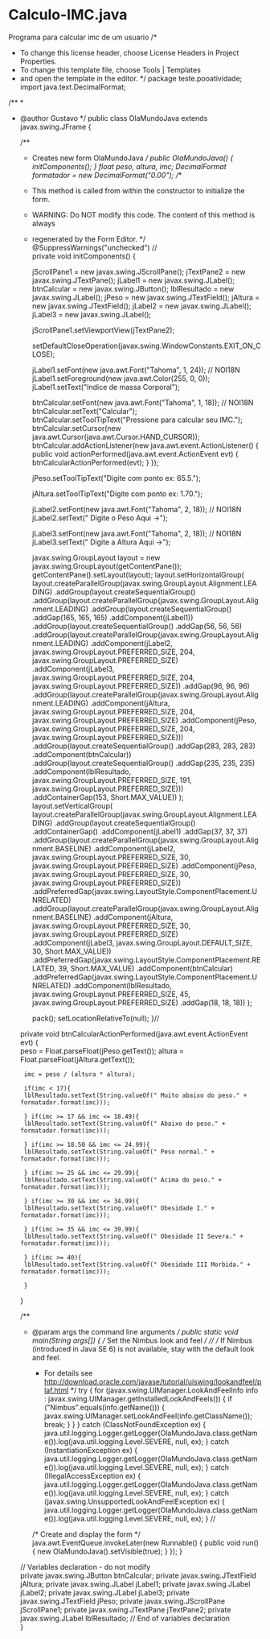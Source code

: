 # Calculo-IMC.java
Programa para calcular imc de um usuario
/*
 * To change this license header, choose License Headers in Project Properties.
 * To change this template file, choose Tools | Templates
 * and open the template in the editor.
 */
package teste.pooatividade;
import java.text.DecimalFormat;


/**
 *
 * @author Gustavo
 */
public class OlaMundoJava extends javax.swing.JFrame {

    /**
     * Creates new form OlaMundoJava
     */
    public OlaMundoJava() {
        initComponents();
    }
    float peso, altura, imc;
    DecimalFormat formatador = new DecimalFormat("0.00");
    /**
     * This method is called from within the constructor to initialize the form.
     * WARNING: Do NOT modify this code. The content of this method is always
     * regenerated by the Form Editor.
     */
    @SuppressWarnings("unchecked")
    // <editor-fold defaultstate="collapsed" desc="Generated Code">                          
    private void initComponents() {

        jScrollPane1 = new javax.swing.JScrollPane();
        jTextPane2 = new javax.swing.JTextPane();
        jLabel1 = new javax.swing.JLabel();
        btnCalcular = new javax.swing.JButton();
        lblResultado = new javax.swing.JLabel();
        jPeso = new javax.swing.JTextField();
        jAltura = new javax.swing.JTextField();
        jLabel2 = new javax.swing.JLabel();
        jLabel3 = new javax.swing.JLabel();

        jScrollPane1.setViewportView(jTextPane2);

        setDefaultCloseOperation(javax.swing.WindowConstants.EXIT_ON_CLOSE);

        jLabel1.setFont(new java.awt.Font("Tahoma", 1, 24)); // NOI18N
        jLabel1.setForeground(new java.awt.Color(255, 0, 0));
        jLabel1.setText("Indice de massa Corporal");

        btnCalcular.setFont(new java.awt.Font("Tahoma", 1, 18)); // NOI18N
        btnCalcular.setText("Calcular");
        btnCalcular.setToolTipText("Pressione para calcular seu IMC.");
        btnCalcular.setCursor(new java.awt.Cursor(java.awt.Cursor.HAND_CURSOR));
        btnCalcular.addActionListener(new java.awt.event.ActionListener() {
            public void actionPerformed(java.awt.event.ActionEvent evt) {
                btnCalcularActionPerformed(evt);
            }
        });

        jPeso.setToolTipText("Digite com ponto ex: 65.5.");

        jAltura.setToolTipText("Digite com ponto ex: 1.70.");

        jLabel2.setFont(new java.awt.Font("Tahoma", 2, 18)); // NOI18N
        jLabel2.setText("   Digite o Peso Aqui ->");

        jLabel3.setFont(new java.awt.Font("Tahoma", 2, 18)); // NOI18N
        jLabel3.setText("   Digite a Altura Aqui ->");

        javax.swing.GroupLayout layout = new javax.swing.GroupLayout(getContentPane());
        getContentPane().setLayout(layout);
        layout.setHorizontalGroup(
            layout.createParallelGroup(javax.swing.GroupLayout.Alignment.LEADING)
            .addGroup(layout.createSequentialGroup()
                .addGroup(layout.createParallelGroup(javax.swing.GroupLayout.Alignment.LEADING)
                    .addGroup(layout.createSequentialGroup()
                        .addGap(165, 165, 165)
                        .addComponent(jLabel1))
                    .addGroup(layout.createSequentialGroup()
                        .addGap(56, 56, 56)
                        .addGroup(layout.createParallelGroup(javax.swing.GroupLayout.Alignment.LEADING)
                            .addComponent(jLabel2, javax.swing.GroupLayout.PREFERRED_SIZE, 204, javax.swing.GroupLayout.PREFERRED_SIZE)
                            .addComponent(jLabel3, javax.swing.GroupLayout.PREFERRED_SIZE, 204, javax.swing.GroupLayout.PREFERRED_SIZE))
                        .addGap(96, 96, 96)
                        .addGroup(layout.createParallelGroup(javax.swing.GroupLayout.Alignment.LEADING)
                            .addComponent(jAltura, javax.swing.GroupLayout.PREFERRED_SIZE, 204, javax.swing.GroupLayout.PREFERRED_SIZE)
                            .addComponent(jPeso, javax.swing.GroupLayout.PREFERRED_SIZE, 204, javax.swing.GroupLayout.PREFERRED_SIZE)))
                    .addGroup(layout.createSequentialGroup()
                        .addGap(283, 283, 283)
                        .addComponent(btnCalcular))
                    .addGroup(layout.createSequentialGroup()
                        .addGap(235, 235, 235)
                        .addComponent(lblResultado, javax.swing.GroupLayout.PREFERRED_SIZE, 191, javax.swing.GroupLayout.PREFERRED_SIZE)))
                .addContainerGap(153, Short.MAX_VALUE))
        );
        layout.setVerticalGroup(
            layout.createParallelGroup(javax.swing.GroupLayout.Alignment.LEADING)
            .addGroup(layout.createSequentialGroup()
                .addContainerGap()
                .addComponent(jLabel1)
                .addGap(37, 37, 37)
                .addGroup(layout.createParallelGroup(javax.swing.GroupLayout.Alignment.BASELINE)
                    .addComponent(jLabel2, javax.swing.GroupLayout.PREFERRED_SIZE, 30, javax.swing.GroupLayout.PREFERRED_SIZE)
                    .addComponent(jPeso, javax.swing.GroupLayout.PREFERRED_SIZE, 30, javax.swing.GroupLayout.PREFERRED_SIZE))
                .addPreferredGap(javax.swing.LayoutStyle.ComponentPlacement.UNRELATED)
                .addGroup(layout.createParallelGroup(javax.swing.GroupLayout.Alignment.BASELINE)
                    .addComponent(jAltura, javax.swing.GroupLayout.PREFERRED_SIZE, 30, javax.swing.GroupLayout.PREFERRED_SIZE)
                    .addComponent(jLabel3, javax.swing.GroupLayout.DEFAULT_SIZE, 30, Short.MAX_VALUE))
                .addPreferredGap(javax.swing.LayoutStyle.ComponentPlacement.RELATED, 39, Short.MAX_VALUE)
                .addComponent(btnCalcular)
                .addPreferredGap(javax.swing.LayoutStyle.ComponentPlacement.UNRELATED)
                .addComponent(lblResultado, javax.swing.GroupLayout.PREFERRED_SIZE, 45, javax.swing.GroupLayout.PREFERRED_SIZE)
                .addGap(18, 18, 18))
        );

        pack();
        setLocationRelativeTo(null);
    }// </editor-fold>                        

    private void btnCalcularActionPerformed(java.awt.event.ActionEvent evt) {                                            
        peso = Float.parseFloat(jPeso.getText());
        altura = Float.parseFloat(jAltura.getText());
        
        imc = peso / (altura * altura);
        
        if(imc < 17){
        lblResultado.setText(String.valueOf(" Muito abaixo do peso." + formatador.format(imc)));
        
        } if(imc >= 17 && imc <= 18.49){
        lblResultado.setText(String.valueOf(" Abaixo do peso." + formatador.format(imc)));
        
        } if(imc >= 18.50 && imc <= 24.99){
        lblResultado.setText(String.valueOf(" Peso normal." + formatador.format(imc)));
        
        } if(imc >= 25 && imc <= 29.99){
        lblResultado.setText(String.valueOf(" Acima do peso." + formatador.format(imc)));
        
        } if(imc >= 30 && imc <= 34.99){
        lblResultado.setText(String.valueOf(" Obesidade I." + formatador.format(imc)));
        
        } if(imc >= 35 && imc <= 39.99){
        lblResultado.setText(String.valueOf(" Obesidade II Severa." + formatador.format(imc)));
        
        } if(imc >= 40){
        lblResultado.setText(String.valueOf(" Obesidade III Morbida." + formatador.format(imc)));
        
        }
        
        
        
    }                                           

    /**
     * @param args the command line arguments
     */
    public static void main(String args[]) {
        /* Set the Nimbus look and feel */
        //<editor-fold defaultstate="collapsed" desc=" Look and feel setting code (optional) ">
        /* If Nimbus (introduced in Java SE 6) is not available, stay with the default look and feel.
         * For details see http://download.oracle.com/javase/tutorial/uiswing/lookandfeel/plaf.html 
         */
        try {
            for (javax.swing.UIManager.LookAndFeelInfo info : javax.swing.UIManager.getInstalledLookAndFeels()) {
                if ("Nimbus".equals(info.getName())) {
                    javax.swing.UIManager.setLookAndFeel(info.getClassName());
                    break;
                }
            }
        } catch (ClassNotFoundException ex) {
            java.util.logging.Logger.getLogger(OlaMundoJava.class.getName()).log(java.util.logging.Level.SEVERE, null, ex);
        } catch (InstantiationException ex) {
            java.util.logging.Logger.getLogger(OlaMundoJava.class.getName()).log(java.util.logging.Level.SEVERE, null, ex);
        } catch (IllegalAccessException ex) {
            java.util.logging.Logger.getLogger(OlaMundoJava.class.getName()).log(java.util.logging.Level.SEVERE, null, ex);
        } catch (javax.swing.UnsupportedLookAndFeelException ex) {
            java.util.logging.Logger.getLogger(OlaMundoJava.class.getName()).log(java.util.logging.Level.SEVERE, null, ex);
        }
        //</editor-fold>

        /* Create and display the form */
        java.awt.EventQueue.invokeLater(new Runnable() {
            public void run() {
                new OlaMundoJava().setVisible(true);
            }
        });
    }

    // Variables declaration - do not modify                     
    private javax.swing.JButton btnCalcular;
    private javax.swing.JTextField jAltura;
    private javax.swing.JLabel jLabel1;
    private javax.swing.JLabel jLabel2;
    private javax.swing.JLabel jLabel3;
    private javax.swing.JTextField jPeso;
    private javax.swing.JScrollPane jScrollPane1;
    private javax.swing.JTextPane jTextPane2;
    private javax.swing.JLabel lblResultado;
    // End of variables declaration                   
}
